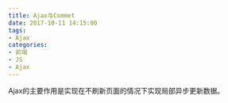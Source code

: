 ```yaml
---
title: Ajax与Commet
date: 2017-10-11 14:15:00
tags: 
- Ajax
categories:
- 前端
- JS
- Ajax
---
```

Ajax的主要作用是实现在不刷新页面的情况下实现局部异步更新数据。
